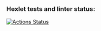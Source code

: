 ### Hexlet tests and linter status:
[![Actions Status](https://github.com/shruge/frontend-project-44/actions/workflows/hexlet-check.yml/badge.svg)](https://github.com/shruge/frontend-project-44/actions)